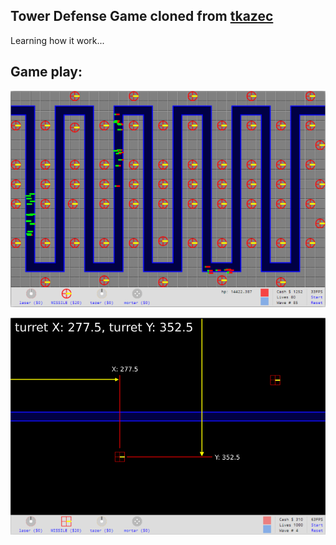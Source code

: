 ## Tower Defense Game cloned from [tkazec](https://github.com/tkazec/canvas-td)

Learning how it work...


## Game play:

![Game Play Screenshot](/SingleGamePlay.png)


![or Screenshot](/DashGamePlay.png)
